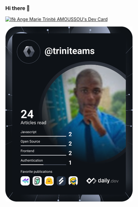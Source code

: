### Hi there 👋

<a href="https://app.daily.dev/triniteams"><img src="https://api.daily.dev/devcards/138ac78f8e84429b8d3d6d702c79fb9d.png?r=p5m" width="400" alt="Ifè Ange Marie Trinité AMOUSSOU's Dev Card"/></a>

<a href="https://app.daily.dev/DailyDevTips"><img src="https://github.com/trinite-ams/trinite-ams/blob/master/devcard.svg" width="400" alt="Trinite AMOUSSOU's Dev Card"/></a>
<!--
**trinite-ams/trinite-ams** is a ✨ _special_ ✨ repository because its `README.md` (this file) appears on your GitHub profile.

Here are some ideas to get you started:

- 🔭 I’m currently working on ...
- 🌱 I’m currently learning ...
- 👯 I’m looking to collaborate on ...
- 🤔 I’m looking for help with ...
- 💬 Ask me about ...
- 📫 How to reach me: ...
- 😄 Pronouns: ...
- ⚡ Fun fact: ...
-->
